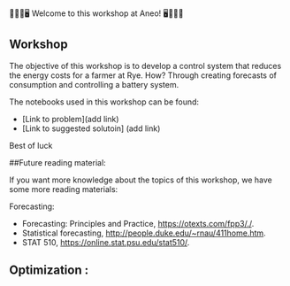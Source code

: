 💪🌸🌟🖥️ Welcome to this workshop at Aneo! 🖥️🌟🌸💪

## Workshop

The objective of this workshop is to develop a control system that reduces the energy costs for a farmer at Rye. How? Through creating forecasts of consumption and controlling a battery system.

The notebooks used in this workshop can be found:
-  [Link to problem](add link)
- [Link to suggested solutoin] (add link)

Best of luck

##Future reading material:

If you want more knowledge about the topics of this workshop, we have some more reading materials:

Forecasting:
- Forecasting: Principles and Practice, https://otexts.com/fpp3/./.
- Statistical forecasting, http://people.duke.edu/~rnau/411home.htm.
- STAT 510, https://online.stat.psu.edu/stat510/.

Optimization
:
- 

